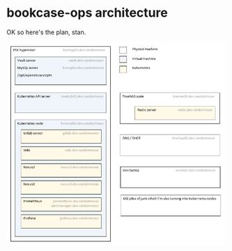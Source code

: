 # bookcase-ops architecture

OK so here's the plan, stan.

![Physical / virtual machines and kubernetes deployments](image/architecture-2.png)



